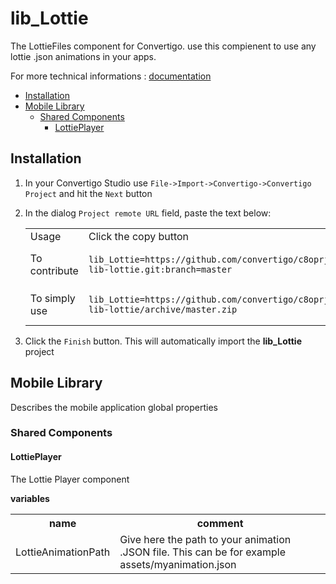 


# lib_Lottie

The LottieFiles component for Convertigo.  use this compienent to use any lottie .json animations in your apps.


For more technical informations : [documentation](./project.md)

- [Installation](#installation)
- [Mobile Library](#mobile-library)
    - [Shared Components](#shared-components)
        - [LottiePlayer](#lottieplayer)


## Installation

1. In your Convertigo Studio use `File->Import->Convertigo->Convertigo Project` and hit the `Next` button
2. In the dialog `Project remote URL` field, paste the text below:
   <table>
     <tr><td>Usage</td><td>Click the copy button</td></tr>
     <tr><td>To contribute</td><td>

     ```
     lib_Lottie=https://github.com/convertigo/c8oprj-lib-lottie.git:branch=master
     ```
     </td></tr>
     <tr><td>To simply use</td><td>

     ```
     lib_Lottie=https://github.com/convertigo/c8oprj-lib-lottie/archive/master.zip
     ```
     </td></tr>
    </table>
3. Click the `Finish` button. This will automatically import the __lib_Lottie__ project


## Mobile Library

Describes the mobile application global properties

### Shared Components

#### LottiePlayer

The Lottie Player component

**variables**

<table
<tr>
<th>name</th><th>comment</th>
</tr>
<tr>
<td>LottieAnimationPath</td><td>Give here the path to your animation .JSON file. This can be for example assets/myanimation.json</td>
</tr>
</table>


